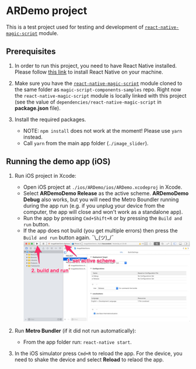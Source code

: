 # ARDemo project

This is a test project used for testing and development of [`react-native-magic-script`](https://github.com/magic-script/react-native-magic-script) module.

## Prerequisites

1. In order to run this project, you need to have React Native installed. Please follow [this link](https://facebook.github.io/react-native/docs/getting-started.html) to install React Native on your machine.

2. Make sure you have the [`react-native-magic-script`](https://github.com/magic-script/react-native-magic-script) module cloned to the same folder as `magic-script-components-samples` repo. Right now the `react-native-magic-script` module is locally linked with this project (see the value of `dependencies/react-native-magic-script` in **package.json** file).

3. Install the required packages.

     - NOTE: `npm install` does not work at the moment! Please use `yarn` instead.
     - Call `yarn` from the main app folder (`./image_slider`).

## Running the demo app (iOS)

1. Run iOS project in Xcode:

     - Open iOS project at `./ios/ARDemo/ios/ARDemo.xcodeproj` in Xcode.
     - Select **ARDemoDemo Release** as the active scheme. **ARDemoDemo Debug** also works, but you will need the Metro Boundler running during the app run (e.g. if you unplug your device from the computer, the app will close and won't work as a standalone app).
     - Run the app by pressing `Cmd+Shift+R` or by pressing the `Build and run` button.
     - If the app does not build (you get multiple errors) then press the `Build and run` button again. ¯\\_(ツ)\_/¯
     ![Build and run](docs/set_active_scheme.jpg)

2. Run **Metro Bundler** (if it did not run automatically):

     - From the app folder run: `react-native start`.

3. In the iOS simulator press `Cmd+R` to reload the app. For the device, you need to shake the device and select **Reload** to relaod the app.
